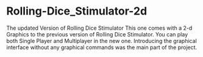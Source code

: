 # Rolling-Dice_Stimulator-2d
The updated Version of Rolling Dice Stimulator
This one comes with a 2-d Graphics to the previous version of Rolling Dice Stimulator. You can play both Single Player and Multiplayer in the new one. Introducing the graphical interface without any graphical commands was the main part of the project. 
